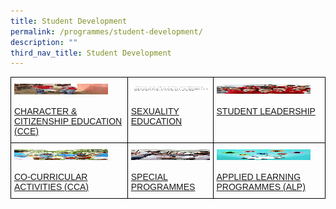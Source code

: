 ```yaml
---
title: Student Development
permalink: /programmes/student-development/
description: ""
third_nav_title: Student Development
---
```

<style type="text/css">
.tg  {border-collapse:collapse;border-spacing:0;}
.tg td{border-color:black;border-style:solid;border-width:1px;font-family:Arial, sans-serif;font-size:14px;
  overflow:hidden;padding:10px 5px;word-break:normal;}
.tg th{border-color:black;border-style:solid;border-width:1px;font-family:Arial, sans-serif;font-size:14px;
  font-weight:normal;overflow:hidden;padding:10px 5px;word-break:normal;}
.tg .tg-0lax{text-align:left;vertical-align:top}
</style>
<table class="tg">
<thead>
  <tr>
    <th class="tg-0lax"><img src="/images/CCE-SQUAREPIC.jpeg" alt="CHARACTER & CITIZENSHIP EDUCATION (CCE)" width="150" height="17"><br><br><a href="/programmes/student-development/character-and-citizenship-education-cce/" target="_blank" rel="noopener noreferrer">CHARACTER &amp; CITIZENSHIP EDUCATION (CCE)</a><br></th>
    <th class="tg-0lax"><img src="/images/SexED-squarepic.jpeg" alt="SEXUALITY EDUCATION" width="150" height="17"><br><br><a href="/programmes/student-development/sexuality-education/" target="_blank" rel="noopener noreferrer">SEXUALITY EDUCATION</a><br></th>
    <th class="tg-0lax"><img src="/images/SL-squarepic.jpeg" alt="STUDENT LEADERSHIP" width="150" height="17"><br><br><a href="/programmes/student-development/student-leadership/" target="_blank" rel="noopener noreferrer">STUDENT LEADERSHIP</a><br></th>
  </tr>
</thead>
<tbody>
  <tr>
    <td class="tg-0lax"><img src="/images/cca-squarepic.jpeg" alt="CO-CURRICULAR ACTIVITIES (CCA)" width="150" height="17"><br><br><a href="/programmes/student-development/co-curricular-activities/" target="_blank" rel="noopener noreferrer">CO-CURRICULAR ACTIVITIES (CCA)</a><br></td>
    <td class="tg-0lax"><img src="/images/Special_Programme-squaarepic.jpeg" alt="SPECIAL PROGRAMMES" width="150" height="17"><br><br><a href="/programmes/student-development/special-programmes/" target="_blank" rel="noopener noreferrer">SPECIAL PROGRAMMES</a></td>
    <td class="tg-0lax"><img src="/images/ALP-squarepic.jpeg" alt="APPLIED LEARNING PROGRAMMES (ALP)" width="150" height="17"><br><br><a href="/programmes/student-development/applied-learning-programmes-alp/" target="_blank" rel="noopener noreferrer">APPLIED LEARNING PROGRAMMES (ALP)</a></td>
  </tr>
</tbody>
</table>
